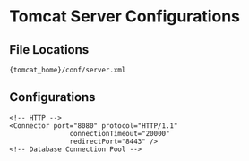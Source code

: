 # Tomcat Server Configurations

## File Locations

```shell
{tomcat_home}/conf/server.xml
```

## Configurations

```shell
<!-- HTTP -->
<Connector port="8080" protocol="HTTP/1.1"
               connectionTimeout="20000"
               redirectPort="8443" />
<!-- Database Connection Pool -->
```

